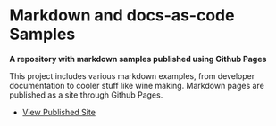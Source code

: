 # Markdown and docs-as-code Samples

**A repository with markdown samples published using Github Pages**

This project includes various markdown examples, from developer documentation to cooler stuff like wine making. Markdown pages are published as a site through Github Pages. 

- [View Published Site][]

[View Published Site]: https://kimdomenick.github.io/docs-as-code-samples/
